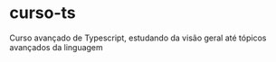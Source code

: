 # curso-ts

Curso avançado de Typescript, estudando da visão geral até tópicos avançados da linguagem
